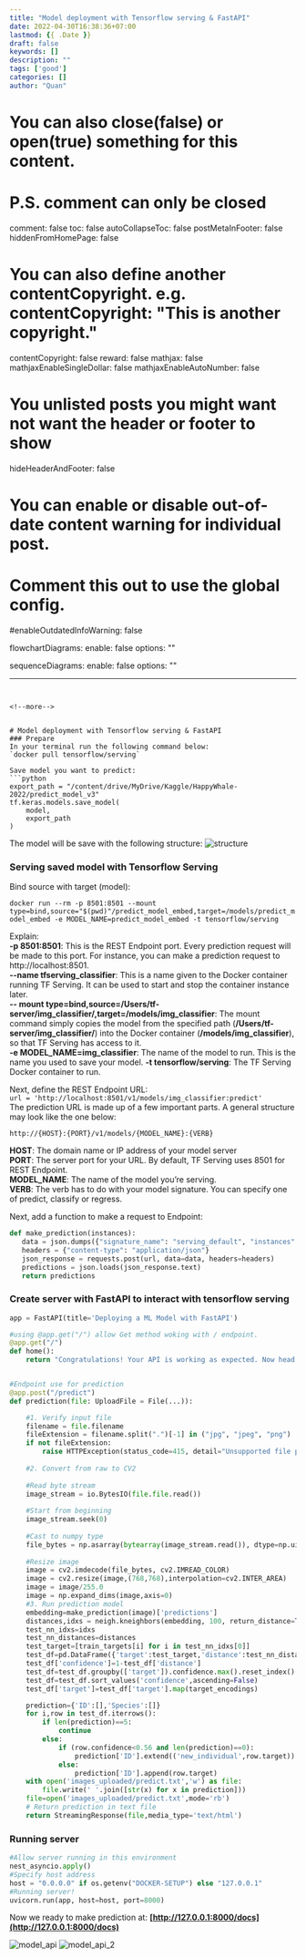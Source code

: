 ```yaml
---
title: "Model deployment with Tensorflow serving & FastAPI"
date: 2022-04-30T16:38:36+07:00
lastmod: {{ .Date }}
draft: false
keywords: []
description: ""
tags: ['good']
categories: []
author: "Quan"
```
# You can also close(false) or open(true) something for this content.
# P.S. comment can only be closed
comment: false
toc: false
autoCollapseToc: false
postMetaInFooter: false
hiddenFromHomePage: false
# You can also define another contentCopyright. e.g. contentCopyright: "This is another copyright."
contentCopyright: false
reward: false
mathjax: false
mathjaxEnableSingleDollar: false
mathjaxEnableAutoNumber: false

# You unlisted posts you might want not want the header or footer to show
hideHeaderAndFooter: false

# You can enable or disable out-of-date content warning for individual post.
# Comment this out to use the global config.
#enableOutdatedInfoWarning: false

flowchartDiagrams:
  enable: false
  options: ""

sequenceDiagrams: 
  enable: false
  options: ""

---
```


<!--more-->


# Model deployment with Tensorflow serving & FastAPI
### Prepare
In your terminal run the following command below:  
`docker pull tensorflow/serving`

Save model you want to predict:
```python
export_path = "/content/drive/MyDrive/Kaggle/HappyWhale-2022/predict_model_v3"  
tf.keras.models.save_model(
    model,
    export_path
)
```
The model will be save with the following structure:
![structure](/media/model_structure.JPG)

### Serving saved model with Tensorflow Serving
Bind source with target (model): 

`docker run --rm -p 8501:8501 --mount type=bind,source="$(pwd)"/predict_model_embed,target=/models/predict_model_embed -e MODEL_NAME=predict_model_embed -t tensorflow/serving` 

Explain:  
    **-p 8501:8501**: This is the REST Endpoint port. Every prediction request will be made to this port. For instance, you can make a prediction request to http://localhost:8501.  
    **--name tfserving_classifier**: This is a name given to the Docker container running TF Serving. It can be used to start and stop the container instance later.   
    **-- mount type=bind,source=/Users/tf-server/img_classifier/,target=/models/img_classifier**: The mount command simply copies the model from the specified path (**/Users/tf-server/img_classifier/**) into the Docker container (**/models/img_classifier**), so that TF Serving has access to it.  
    **-e MODEL_NAME=img_classifier**: The name of the model to run. This is the name you used to save your model.
    **-t tensorflow/serving**: The TF Serving Docker container to run.  

Next, define the REST Endpoint URL:  
`url = 'http://localhost:8501/v1/models/img_classifier:predict'`  
The prediction URL is made up of a few important parts. A general structure may look like the one below:  

`http://{HOST}:{PORT}/v1/models/{MODEL_NAME}:{VERB}`

**HOST**: The domain name or IP address of your model server  
**PORT**: The server port for your URL. By default, TF Serving uses 8501 for REST Endpoint.  
**MODEL_NAME**: The name of the model you’re serving.  
**VERB**: The verb has to do with your model signature. You can specify one of predict, classify or regress.  

Next, add a function to make a request to Endpoint:

```python
def make_prediction(instances):
   data = json.dumps({"signature_name": "serving_default", "instances": instances.tolist()})
   headers = {"content-type": "application/json"}
   json_response = requests.post(url, data=data, headers=headers)
   predictions = json.loads(json_response.text)
   return predictions
```
### Create server with FastAPI to interact with tensorflow serving
```python
app = FastAPI(title='Deploying a ML Model with FastAPI')

#using @app.get("/") allow Get method woking with / endpoint.
@app.get("/")
def home():
    return "Congratulations! Your API is working as expected. Now head over to http://localhost:8000/docs."


#Endpoint use for prediction
@app.post("/predict") 
def prediction(file: UploadFile = File(...)):

    #1. Verify input file
    filename = file.filename
    fileExtension = filename.split(".")[-1] in ("jpg", "jpeg", "png")
    if not fileExtension:
        raise HTTPException(status_code=415, detail="Unsupported file provided.")
    
    #2. Convert from raw to CV2
    
    #Read byte stream
    image_stream = io.BytesIO(file.file.read())
    
    #Start from beginning
    image_stream.seek(0)
    
    #Cast to numpy type
    file_bytes = np.asarray(bytearray(image_stream.read()), dtype=np.uint8)
    
    #Resize image
    image = cv2.imdecode(file_bytes, cv2.IMREAD_COLOR)
    image = cv2.resize(image,(768,768),interpolation=cv2.INTER_AREA)
    image = image/255.0
    image = np.expand_dims(image,axis=0)
    #3. Run prediction model
    embedding=make_prediction(image)['predictions']
    distances,idxs = neigh.kneighbors(embedding, 100, return_distance=True)
    test_nn_idxs=idxs
    test_nn_distances=distances
    test_target=[train_targets[i] for i in test_nn_idxs[0]]
    test_df=pd.DataFrame({'target':test_target,'distance':test_nn_distances[0]})
    test_df['confidence']=1-test_df['distance']
    test_df=test_df.groupby(['target']).confidence.max().reset_index()
    test_df=test_df.sort_values('confidence',ascending=False)
    test_df['target']=test_df['target'].map(target_encodings)

    prediction={'ID':[],'Species':[]}
    for i,row in test_df.iterrows():
        if len(prediction)==5:
            continue
        else:
            if (row.confidence<0.56 and len(prediction)==0):
                prediction['ID'].extend(('new_individual',row.target))
            else:
                prediction['ID'].append(row.target)
    with open('images_uploaded/predict.txt','w') as file:
        file.write(' '.join([str(x) for x in prediction]))
    file=open('images_uploaded/predict.txt',mode='rb')
    # Return prediction in text file 
    return StreamingResponse(file,media_type='text/html')
```

### Running server  

```python
#Allow server running in this environment
nest_asyncio.apply()
#Specify host address
host = "0.0.0.0" if os.getenv("DOCKER-SETUP") else "127.0.0.1"
#Running server!    
uvicorn.run(app, host=host, port=8000)
```

Now we ready to make prediction at: **[http://127.0.0.1:8000/docs](http://127.0.0.1:8000/docs)**

![model_api](/media/model_fast_api.JPG)
![model_api_2](/media/model_fast_api_2.JPG)